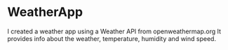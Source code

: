 # WeatherApp
I created a weather app using a Weather API from openweathermap.org
It provides info about the weather, temperature, humidity and wind speed.
